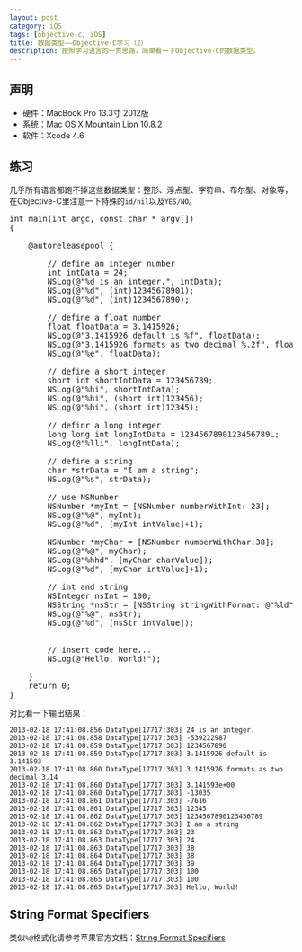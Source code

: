 ```yaml
---
layout: post
category: iOS
tags: [objective-c, iOS]
title: 数据类型——Objective-C学习（2）
description: 按照学习语言的一贯思路，简单看一下Objective-C的数据类型。
---
```


## 声明

 * 硬件：MacBook Pro 13.3寸 2012版
 * 系统：Mac OS X Mountain Lion 10.8.2
 * 软件：Xcode 4.6

## 练习

几乎所有语言都跑不掉这些数据类型：整形、浮点型、字符串、布尔型、对象等，在Objective-C里注意一下特殊的`id/nil`以及`YES/NO`。

<pre class="prettyprint">
int main(int argc, const char * argv[])
{

    @autoreleasepool {
        
        // define an integer number
        int intData = 24;
        NSLog(@"%d is an integer.", intData);
        NSLog(@"%d", (int)12345678901);
        NSLog(@"%d", (int)1234567890);
        
        // define a float number
        float floatData = 3.1415926;
        NSLog(@"3.1415926 default is %f", floatData);
        NSLog(@"3.1415926 formats as two decimal %.2f", floatData);
        NSLog(@"%e", floatData);
        
        // define a short integer
        short int shortIntData = 123456789;
        NSLog(@"%hi", shortIntData);
        NSLog(@"%hi", (short int)123456);
        NSLog(@"%hi", (short int)12345);
        
        // definr a long integer
        long long int longIntData = 1234567890123456789L;
        NSLog(@"%lli", longIntData);
        
        // define a string
        char *strData = "I am a string";
        NSLog(@"%s", strData);
        
        // use NSNumber
        NSNumber *myInt = [NSNumber numberWithInt: 23];
        NSLog(@"%@", myInt);
        NSLog(@"%d", [myInt intValue]+1);
        
        NSNumber *myChar = [NSNumber numberWithChar:38];
        NSLog(@"%@", myChar);
        NSLog(@"%hhd", [myChar charValue]);
        NSLog(@"%d", [myChar intValue]+1);
        
        // int and string
        NSInteger nsInt = 100;
        NSString *nsStr = [NSString stringWithFormat: @"%ld", nsInt];
        NSLog(@"%@", nsStr);
        NSLog(@"%d", [nsStr intValue]);

        
        // insert code here...
        NSLog(@"Hello, World!");
        
    }
    return 0;
}
</pre>

对比看一下输出结果：

    2013-02-18 17:41:08.856 DataType[17717:303] 24 is an integer.
    2013-02-18 17:41:08.858 DataType[17717:303] -539222987
    2013-02-18 17:41:08.859 DataType[17717:303] 1234567890
    2013-02-18 17:41:08.859 DataType[17717:303] 3.1415926 default is 3.141593
    2013-02-18 17:41:08.860 DataType[17717:303] 3.1415926 formats as two decimal 3.14
    2013-02-18 17:41:08.860 DataType[17717:303] 3.141593e+00
    2013-02-18 17:41:08.860 DataType[17717:303] -13035
    2013-02-18 17:41:08.861 DataType[17717:303] -7616
    2013-02-18 17:41:08.861 DataType[17717:303] 12345
    2013-02-18 17:41:08.862 DataType[17717:303] 1234567890123456789
    2013-02-18 17:41:08.862 DataType[17717:303] I am a string
    2013-02-18 17:41:08.863 DataType[17717:303] 23
    2013-02-18 17:41:08.863 DataType[17717:303] 24
    2013-02-18 17:41:08.863 DataType[17717:303] 38
    2013-02-18 17:41:08.864 DataType[17717:303] 38
    2013-02-18 17:41:08.864 DataType[17717:303] 39
    2013-02-18 17:41:08.865 DataType[17717:303] 100
    2013-02-18 17:41:08.865 DataType[17717:303] 100
    2013-02-18 17:41:08.865 DataType[17717:303] Hello, World!

## String Format Specifiers

类似`%@`格式化请参考苹果官方文档：[String Format Specifiers](https://developer.apple.com/library/mac/#documentation/Cocoa/Conceptual/Strings/Articles/formatSpecifiers.html)
